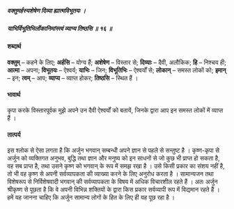 ##### वक्तुमर्हस्यशेषेण दिव्या ह्यात्मविभूतयः ।
##### याभिर्विभूतिभिर्लोकानिमांस्त्वं व्याप्य तिष्ठसि ॥ १६ ॥

#### शब्दार्थ

**वक्तुम्** – कहने के लिए; **अर्हसि** – योग्य हैं; **अशेषेण** – विस्तार से; **दिव्याः** – दैवी, अलौकिक; **हि** – निश्चय ही; **आत्मा** – अपना; **विभूतयः** – ऐश्वर्य; **याभिः** – जिन; **विभूतिभिः** – ऐश्वर्यों से; **लोकान्** – समस्त लोकों को; **इमान्** – इन; **त्वम्** – आप; **व्याप्य** – व्याप्त होकर; **तिष्ठसि** – स्थित हैं ।

#### भावार्थ

कृपा करके विस्तारपूर्वक मुझे अपने उन दैवी ऐश्वर्यों को बतायें, जिनके द्वारा आप इन समस्त लोकों में व्याप्त हैं ।

#### तात्पर्य

इस श्लोक से ऐसा लगता है कि अर्जुन भगवान् सम्बन्धी अपने ज्ञान से पहले से सन्तुष्ट है । कृष्ण-कृपा से अर्जुन को व्यक्तिगत अनुभव, बुद्धि तथा ज्ञान और मनुष्य को इन साधनों से जो कुछ भी प्राप्त हो सकता है, वह सब प्राप्त है, तथा उसने कृष्ण को भगवान् के रूप में समझ रखा है । उसे किसी प्रकार का संशय नहीं है, तो भी वह कृष्ण से अपनी सर्वव्यापकता की व्याख्या करने के लिए अनुरोध करता है । सामान्यजन तथा विशेषरूप से निर्विशेषवादी भगवान् की सर्वव्यापकता के विषय में अधिक विचारशील रहते हैं । अतः अर्जुन श्रीकृष्ण से पूछता है कि वे अपनी विभिन्न शक्तियों के द्वारा किस प्रकार सर्वव्यापी रूप में विद्यमान रहते हैं । हमें यह जानना चाहिए कि अर्जुन सामान्य लोगों के हित के लिए ही यह पूछ रहा है ।